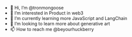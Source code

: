 - 👋 Hi, I’m @tronmongoose
- 👀 I’m interested in Product in web3
- 🌱 I’m currently learning more JavaScript and LangChain
- 💞️ I’m looking to learn more about generative art
- 📫 How to reach me @beyourhuckberry

<!---
tronmongoose/tronmongoose is a ✨ special ✨ repository because its `README.md` (this file) appears on your GitHub profile.
You can click the Preview link to take a look at your changes.
--->
